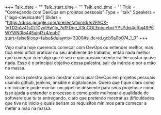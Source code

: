 +++
Talk_date = ""
Talk_start_time = ""
Talk_end_time = ""
Title = "Começando com DevOps em projetos pessoais"
Type = "talk"
Speakers = ["iago-cavalcante"]
Slides = "https://docs.google.com/presentation/d/e/2PACX-1vTD2rAv41sGiTCyqlHw1ly_7g1FDqe_V3riCOLEpbcebcrYPsPdci4oRbj4RP6WYWN3Io445ujnl7z4/pub?start=false&loop=false&delayms=3000#slide=id.gcb9a0b074_1_0"
+++

Vejo muita hoje querendo começar com DevOps ou entender melhor, mas fica meio difícil praticar no seu ambiente de trabalho, então nada melhor que começar com algo que é seu e que provavelmente irá lhe custar quase nada. Esse é o principal objetivo dessa palestra, sair da inércia e por a mão na massa.

Com essa palestra quero mostrar como usar DevOps em projetos pessoais usando github, jenkins, ansible e digitalocean. Quero que fique claro como um iniciante pode montar um pipeline descente para seus projetos e como isso ajuda a entender o processo e como pode melhorar a qualidade do software que tu ta entregando, claro que pretendo mostrar as dificuldades que tive no início e quais seriam os requisitos mínimos para começar a meter a mão na massa.

